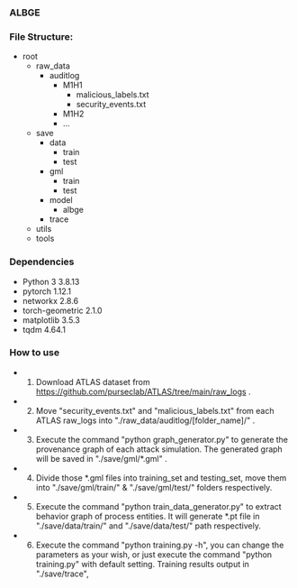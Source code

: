 ### ALBGE

### File Structure:

- root
  - raw_data
    - auditlog
      - M1H1
        - malicious_labels.txt
        - security_events.txt
      - M1H2
      - ...
  - save
    - data
      - train
      - test
    - gml
      - train
      - test
    - model
      - albge
    - trace
  - utils
  - tools

### Dependencies

- Python 3                  3.8.13
- pytorch                   1.12.1
- networkx                  2.8.6
- torch-geometric           2.1.0
- matplotlib                3.5.3
- tqdm                      4.64.1

### How to use

- 1. Download ATLAS dataset from https://github.com/purseclab/ATLAS/tree/main/raw_logs .
- 2. Move "security_events.txt" and "malicious_labels.txt" from each ATLAS raw_logs into "./raw_data/auditlog/[folder_name]/" .
- 3. Execute the command "python graph_generator.py" to generate the provenance graph of each attack simulation. The generated graph will be saved in "./save/gml/*.gml" .
- 4. Divide those *.gml files into training_set and testing_set, move them into "./save/gml/train/" & "./save/gml/test/" folders respectively.
- 5. Execute the command "python train_data_generator.py" to extract behavior graph of process entities. It will generate *.pt file in "./save/data/train/" and "./save/data/test/" path respectively.
- 6. Execute the command "python training.py -h", you can change the parameters as your wish, or just execute the command "python training.py" with default setting. Training results output in "./save/trace",

